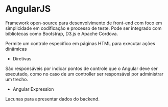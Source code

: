 # AngularJS

Framework open-source para desenvolvimento de front-end com foco em simplicidade em codificação e processo de teste.
Pode ser integrado com bibliotecas como Bootstrap, D3.js e Apache Cordova.

Permite um controle específico em páginas HTML para executar ações dinâmicas

- Diretivas

São responsáveis por indicar pontos de controle que o Angular deve ser executado, como no caso de um controller ser responsável por administrar um trecho.

- Angular Expression

Lacunas para apresentar dados do backend.

